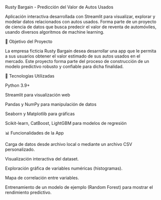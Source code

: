 Rusty Bargain - Predicción del Valor de Autos Usados

Aplicación interactiva desarrollada con Streamlit para visualizar, explorar y modelar datos relacionados con autos usados. Forma parte de un proyecto de ciencia de datos que busca predecir el valor de reventa de automóviles, usando diversos algoritmos de machine learning.

🚗 Objetivo del Proyecto

La empresa ficticia Rusty Bargain desea desarrollar una app que le permita a sus usuarios obtener el valor estimado de sus autos usados en el mercado. Este proyecto forma parte del proceso de construcción de un modelo predictivo robusto y confiable para dicha finalidad.

🧰 Tecnologías Utilizadas

Python 3.9+

Streamlit para visualización web

Pandas y NumPy para manipulación de datos

Seaborn y Matplotlib para gráficas

Scikit-learn, CatBoost, LightGBM para modelos de regresión

📊 Funcionalidades de la App

Carga de datos desde archivo local o mediante un archivo CSV personalizado.

Visualización interactiva del dataset.

Exploración gráfica de variables numéricas (histogramas).

Mapa de correlación entre variables.

Entrenamiento de un modelo de ejemplo (Random Forest) para mostrar el rendimiento predictivo.